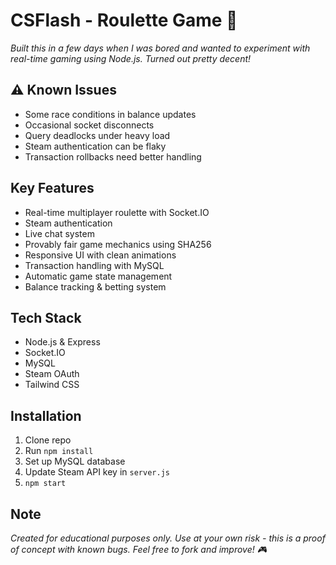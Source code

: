 # CSFlash - Roulette Game 🎲

*Built this in a few days when I was bored and wanted to experiment with real-time gaming using Node.js. Turned out pretty decent!*

## ⚠️ Known Issues
* Some race conditions in balance updates
* Occasional socket disconnects
* Query deadlocks under heavy load 
* Steam authentication can be flaky
* Transaction rollbacks need better handling

## Key Features
* Real-time multiplayer roulette with Socket.IO
* Steam authentication
* Live chat system
* Provably fair game mechanics using SHA256
* Responsive UI with clean animations
* Transaction handling with MySQL
* Automatic game state management
* Balance tracking & betting system

## Tech Stack
* Node.js & Express
* Socket.IO
* MySQL
* Steam OAuth
* Tailwind CSS

## Installation
1. Clone repo
2. Run `npm install`
3. Set up MySQL database
4. Update Steam API key in `server.js`
5. `npm start`

## Note
*Created for educational purposes only. Use at your own risk - this is a proof of concept with known bugs. Feel free to fork and improve! 🎮*
